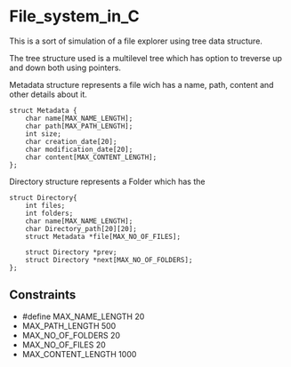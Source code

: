 # File_system_in_C

This is a sort of simulation of a file explorer using tree data structure.

The tree structure used is a multilevel tree which has option to treverse up and down both using pointers.

Metadata structure represents a file wich has a name, path, content and other details about it.
```
struct Metadata {
    char name[MAX_NAME_LENGTH];
    char path[MAX_PATH_LENGTH];
    int size;
    char creation_date[20];
    char modification_date[20];
    char content[MAX_CONTENT_LENGTH];
};
```

Directory structure represents a Folder which has the 
```
struct Directory{
    int files;
    int folders;
    char name[MAX_NAME_LENGTH];
    char Directory_path[20][20];
    struct Metadata *file[MAX_NO_OF_FILES];

    struct Directory *prev;
    struct Directory *next[MAX_NO_OF_FOLDERS];
};
```

## Constraints
- #define MAX_NAME_LENGTH 20
- MAX_PATH_LENGTH 500
- MAX_NO_OF_FOLDERS 20
- MAX_NO_OF_FILES 20
- MAX_CONTENT_LENGTH 1000

